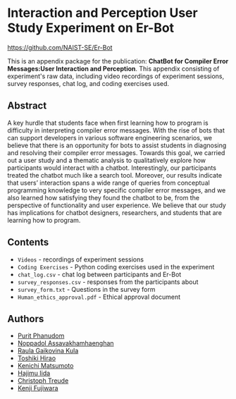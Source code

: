 # Interaction and Perception User Study Experiment on Er-Bot

https://github.com/NAIST-SE/Er-Bot

This is an appendix package for the publication: **ChatBot for Compiler Error Messages:User Interaction and Perception**. This appendix consisting of experiment's raw data, including video recordings of experiment sessions, survey responses, chat log, and coding exercises used. 

## Abstract
A key hurdle that students face when first learning how to program is difficulty in interpreting compiler error messages. With the rise of bots that can support developers in various software engineering scenarios, we believe that there is an opportunity for bots to assist students in diagnosing and resolving their compiler error messages. Towards this goal, we carried out a user study and a thematic analysis to qualitatively explore how participants would interact with a chatbot. Interestingly, our participants treated the chatbot much like a search tool. Moreover, our results indicate that users’ interaction spans a wide range of queries from conceptual programming knowledge to very specific compiler error messages, and we also learned how satisfying they found the chatbot to be, from the perspective of functionality and user experience. We believe that our study has implications for chatbot designers, researchers, and students that are learning how to program.


## Contents
* `Videos` - recordings of experiment sessions
* `Coding Exercises` - Python coding exercises used in the experiment
* `chat_log.csv` - chat log between participants and Er-Bot
* `survey_responses.csv` - responses from the participants about
* `survey_form.txt` - Questions in the survey form
* `Human_ethics_approval.pdf` - Ethical approval document

<!-- ## Contents (old)
* `Dataset` - a directory of the dataset
	* `500_SATD_Comments.csv` - results of RQ1: open coding and card sorting SATD comments in Maven repositories.
		* `Comment Location` - where the SATD comment store at in the repository.
		* `Comment` - the content of the SATD comment.
		* `Keywords` - the set of keywords which are used to extract SATD comment.
		* `Location` - where the SATD comment store at in the build file.
		* `Reason` - why the SATD occure in the build file.
		* `Purpose` - why the developer left the SATD comment in the build file.
	* `ready-to-be-addressed_SATD_Comments.csv` - results of RQ2: identification for 'ready-to-be-addressed' SATD comments in 500 SATD comments.
		* `Index` - a numbered list.
		* `Comment Location` - where the SATD comment store at in the repository.
		* `Comment` - the content of the SATD comment.
		* `Keywords` - the set of keywords which are used to extract SATD comment.
		* `Location` - where the SATD comment store at in the build file.
		* `Reason` - why the SATD occure in the build file.
		* `Purpose` - why the developer left the SATD comment in the build file.
		* `URL1` - the first hyperlink in the SATD comment.
		* `URL2` - the second hyperlink in the SATD comment.
		* `Submitting approach` - the approach to report SATD comment to the developers.
		* `Pull request/Issue link` - the hyperlink where we report SATD comment.
		* `Status` - the current status of the pull request or issue.
	* `keywords_list.txt` - our adopated list of SATD keywords which are merged from [Huang et al.](https://doi.org/10.1007/s10664-017-9522-4) and [Potdar and Shihab](https://doi.org/10.1109/ICSME.2014.31).
	* `revision_list.csv` - the list of HEAD revisions extract from DP1.
	* `3out.csv` - the list of repositores ID and name from [Hata et al.](https://doi.org/10.1109/ICSE.2019.00123).
	* `result-buildfiles-extended` - dataset shared by [Hata et al.](https://doi.org/10.1109/ICSE.2019.00123).
	* `comments_with_no_keywords.csv` - list of Maven comments that are not identified as SATD by the keyword-basedapproach.
	* `384_samples_comments_with_no_keywords.csv` - list of sample Maven comments that are not identified as SATD by the keyword-basedapproach.
* `Scripts` - a directory of Scripts.
	* `README.md` - a readme file for Scripts directory.
	* `parallel_categories_diagram.ipynb` - the parallel categories diagram among location, reason, and purpose.
	* `identify_SATD_comments.py` - the script which is used to detect SATD comments.
* `POM_files_used_in_paper` - a directory of POM files that used in paper. Filename represents the link to orginal POM file shown in the paper.
* `LICENSE` - [CC0 1.0 Universal.](https://creativecommons.org/publicdomain/zero/1.0/)
* `survey.pdf` - survey material for section 6 DEVELOPER FEEDBACK.
* `survey_result.csv` - survey result of section 6 DEVELOPER FEEDBACK.
* `README.md` - this file. -->

## Authors
- [Purit Phanudom](https://tao-xiao.github.io/)
- [Noppadol Assavakhamhaenghan](https://dong-w.github.io/)
- [Raula Gaikovina Kula](https://raux.github.io/)
- [Toshiki Hirao](https://raux.github.io/)
- [Kenichi Matsumoto](https://matsumotokenichi.github.io/)
- [Hajimu Iida](https://raux.github.io/)
- [Christoph Treude](https://raux.github.io/)
- [Kenji Fujiwara](https://raux.github.io/)